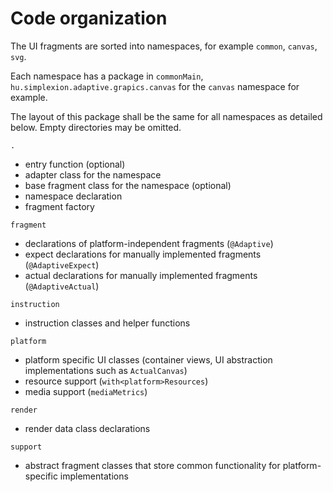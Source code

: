 # Code organization

The UI fragments are sorted into namespaces, for example `common`, `canvas`, `svg`.

Each namespace has a package in `commonMain`, `hu.simplexion.adaptive.grapics.canvas` for the `canvas` namespace for example.

The layout of this package shall be the same for all namespaces as detailed below. Empty directories
may be omitted.

`.`
* entry function (optional)
* adapter class for the namespace
* base fragment class for the namespace (optional)
* namespace declaration
* fragment factory

`fragment`
* declarations of platform-independent fragments (`@Adaptive`)
* expect declarations for manually implemented fragments (`@AdaptiveExpect`)
* actual declarations for manually implemented fragments (`@AdaptiveActual`)

`instruction`
* instruction classes and helper functions

`platform`
* platform specific UI classes (container views, UI abstraction implementations such as `ActualCanvas`)
* resource support (`with<platform>Resources`)
* media support (`mediaMetrics`)

`render`
* render data class declarations

`support`
* abstract fragment classes that store common functionality for platform-specific implementations